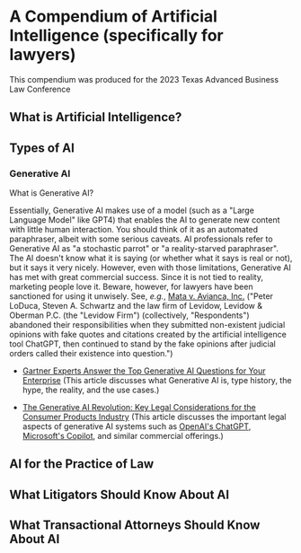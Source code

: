 # A Compendium of Artificial Intelligence (specifically for lawyers)
This compendium was produced for the 2023 Texas Advanced Business Law Conference 
## What is Artificial Intelligence?
## Types of AI
### Generative AI 
What is Generative AI?

Essentially, Generative AI makes use of a model (such as a "Large Language Model" like GPT4) that enables the AI to generate new content with little human interaction.  You should think of it as an automated paraphraser, albeit with some serious caveats.  AI professionals refer to Generative AI as "a stochastic parrot" or "a reality-starved paraphraser".  The AI doesn't know what it is saying (or whether what it says is real or not), but it says it very nicely.  However, even with those limitations, Generative AI has met with great commercial success.  Since it is not tied to reality, marketing people love it.  Beware, however, for lawyers have been sanctioned for using it unwisely.  See, *e.g.*, [Mata v. Avianca, Inc.](https://storage.courtlistener.com/recap/gov.uscourts.nysd.575368/gov.uscourts.nysd.575368.54.0_3.pdf) ("Peter LoDuca, Steven A. Schwartz and the law firm of Levidow, Levidow & Oberman P.C. (the "Levidow Firm") (collectively, "Respondents") abandoned their responsibilities when they submitted non-existent judicial opinions with fake quotes and citations created by the artificial intelligence tool ChatGPT, then continued to stand by the fake opinions after judicial orders called their existence into question.")

- [Gartner Experts Answer the Top Generative AI Questions for Your Enterprise](https://www.gartner.com/en/topics/generative-ai) (This article discusses what Generative AI is, type history, the hype, the reality, and the use cases.)

- [The Generative AI Revolution: Key Legal Considerations for the Consumer Products Industry](https://www.natlawreview.com/article/generative-ai-revolution-key-legal-considerations-consumer-products-industry) (This article discusses the important legal aspects of generative AI systems such as [OpenAI's ChatGPT](https://openai.com/blog/chatgpt), [Microsoft's Copilot](https://adoption.microsoft.com/en-us/copilot/), and similar commercial offerings.)

## AI for the Practice of Law
## What Litigators Should Know About AI
## What Transactional Attorneys Should Know About AI
